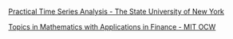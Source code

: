 [Practical Time Series Analysis - The State University of New York](https://www.coursera.org/learn/practical-time-series-analysis/home/welcome)

[Topics in Mathematics with Applications in Finance - MIT OCW](https://ocw.mit.edu/courses/mathematics/18-s096-topics-in-mathematics-with-applications-in-finance-fall-2013/)
